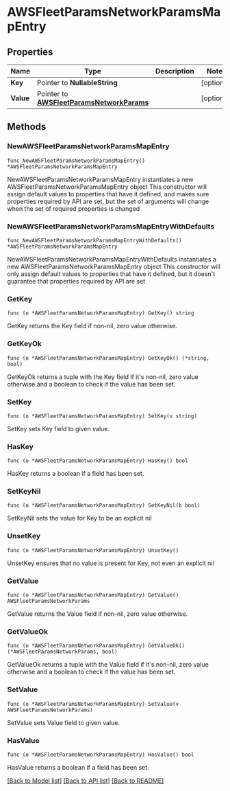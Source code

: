 # AWSFleetParamsNetworkParamsMapEntry

## Properties

Name | Type | Description | Notes
------------ | ------------- | ------------- | -------------
**Key** | Pointer to **NullableString** |  | [optional] 
**Value** | Pointer to [**AWSFleetParamsNetworkParams**](AWSFleetParamsNetworkParams.md) |  | [optional] 

## Methods

### NewAWSFleetParamsNetworkParamsMapEntry

`func NewAWSFleetParamsNetworkParamsMapEntry() *AWSFleetParamsNetworkParamsMapEntry`

NewAWSFleetParamsNetworkParamsMapEntry instantiates a new AWSFleetParamsNetworkParamsMapEntry object
This constructor will assign default values to properties that have it defined,
and makes sure properties required by API are set, but the set of arguments
will change when the set of required properties is changed

### NewAWSFleetParamsNetworkParamsMapEntryWithDefaults

`func NewAWSFleetParamsNetworkParamsMapEntryWithDefaults() *AWSFleetParamsNetworkParamsMapEntry`

NewAWSFleetParamsNetworkParamsMapEntryWithDefaults instantiates a new AWSFleetParamsNetworkParamsMapEntry object
This constructor will only assign default values to properties that have it defined,
but it doesn't guarantee that properties required by API are set

### GetKey

`func (o *AWSFleetParamsNetworkParamsMapEntry) GetKey() string`

GetKey returns the Key field if non-nil, zero value otherwise.

### GetKeyOk

`func (o *AWSFleetParamsNetworkParamsMapEntry) GetKeyOk() (*string, bool)`

GetKeyOk returns a tuple with the Key field if it's non-nil, zero value otherwise
and a boolean to check if the value has been set.

### SetKey

`func (o *AWSFleetParamsNetworkParamsMapEntry) SetKey(v string)`

SetKey sets Key field to given value.

### HasKey

`func (o *AWSFleetParamsNetworkParamsMapEntry) HasKey() bool`

HasKey returns a boolean if a field has been set.

### SetKeyNil

`func (o *AWSFleetParamsNetworkParamsMapEntry) SetKeyNil(b bool)`

 SetKeyNil sets the value for Key to be an explicit nil

### UnsetKey
`func (o *AWSFleetParamsNetworkParamsMapEntry) UnsetKey()`

UnsetKey ensures that no value is present for Key, not even an explicit nil
### GetValue

`func (o *AWSFleetParamsNetworkParamsMapEntry) GetValue() AWSFleetParamsNetworkParams`

GetValue returns the Value field if non-nil, zero value otherwise.

### GetValueOk

`func (o *AWSFleetParamsNetworkParamsMapEntry) GetValueOk() (*AWSFleetParamsNetworkParams, bool)`

GetValueOk returns a tuple with the Value field if it's non-nil, zero value otherwise
and a boolean to check if the value has been set.

### SetValue

`func (o *AWSFleetParamsNetworkParamsMapEntry) SetValue(v AWSFleetParamsNetworkParams)`

SetValue sets Value field to given value.

### HasValue

`func (o *AWSFleetParamsNetworkParamsMapEntry) HasValue() bool`

HasValue returns a boolean if a field has been set.


[[Back to Model list]](../README.md#documentation-for-models) [[Back to API list]](../README.md#documentation-for-api-endpoints) [[Back to README]](../README.md)


